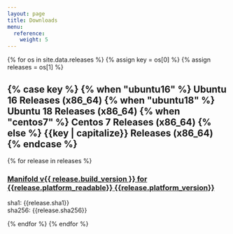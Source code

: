 ```yaml
---
layout: page
title: Downloads
menu:
  reference:
    weight: 5
---
```

{% for os in site.data.releases %}
  {% assign key = os[0] %}
  {% assign releases = os[1] %}
  <h2>
  {% case key %}
  {% when "ubuntu16" %}
    Ubuntu 16 Releases (x86_64)
  {% when "ubuntu18" %}
    Ubuntu 18 Releases (x86_64)
  {% when "centos7" %}
    Centos 7 Releases (x86_64)
  {% else %}
    {{key | capitalize}} Releases (x86_64)
  {% endcase %}
  </h2>
  {% for release in releases %}
<h3>
  <a href="{{release.url}}">
    Manifold v{{ release.build_version }} for {{release.platform_readable}} {{release.platform_version}}
  </a>
</h3>
<p>
sha1: <span class="copy-technical">{{release.sha1}}</span><br />
sha256: <span class="copy-technical">{{release.sha256}}</span>
</p>
  {% endfor %}
{% endfor %}
